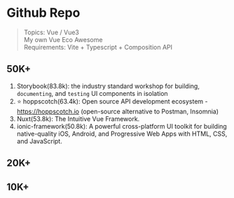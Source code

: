 # Github Repo

> Topics: Vue / Vue3  
> My own Vue Eco Awesome  
> Requirements: Vite + Typescript + Composition API

## 50K+

1. Storybook(83.8k): the industry standard workshop for building, `documenting`, and `testing` UI components in isolation
2. ⭐️ hoppscotch(63.4k): Open source API development ecosystem - https://hoppscotch.io (open-source alternative to Postman, Insomnia)
3. Nuxt(53.8k): The Intuitive Vue Framework.
4. ionic-framework(50.8k): A powerful cross-platform UI toolkit for building native-quality iOS, Android, and Progressive Web Apps with HTML, CSS, and JavaScript.

## 20K+

## 10K+
